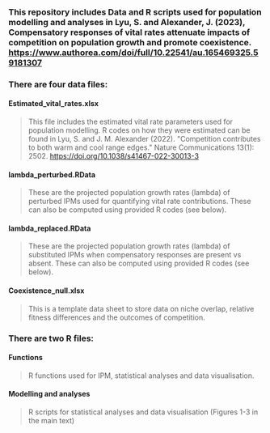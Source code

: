 ### This repository includes Data and R scripts used for population modelling and analyses in Lyu, S. and Alexander, J. (2023), Compensatory responses of vital rates attenuate impacts of competition on population growth and promote coexistence.  https://www.authorea.com/doi/full/10.22541/au.165469325.59181307

### There are four data files: 
#### Estimated_vital_rates.xlsx  
> This file includes the estimated vital rate parameters used for population modelling. R codes on how they were estimated can be found in Lyu, S. and J. M. Alexander (2022). "Competition contributes to both warm and cool range edges." Nature Communications 13(1): 2502. https://doi.org/10.1038/s41467-022-30013-3

#### lambda_perturbed.RData  
> These are the projected population growth rates (lambda) of perturbed IPMs used for quantifying vital rate contributions. These can also be computed using provided R codes (see below). 

#### lambda_replaced.RData
> These are the projected population growth rates (lambda) of substituted IPMs when compensatory responses are present vs absent. These can also be computed using provided R codes (see below). 

#### Coexistence_null.xlsx
> This is a template data sheet to store data on niche overlap, relative fitness differences and the outcomes of competition.

### There are two R files:
#### Functions  
> R functions used for IPM, statistical analyses and data visualisation.

#### Modelling and analyses
> R scripts for statistical analyses and data visualisation (Figures 1-3 in the main text)
